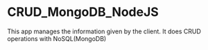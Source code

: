 # CRUD_MongoDB_NodeJS
 This app manages the information given by the client. It does CRUD operations with NoSQL(MongoDB)
